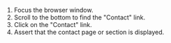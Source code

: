 1. Focus the browser window.
2. Scroll to the bottom to find the "Contact" link.
3. Click on the "Contact" link.
4. Assert that the contact page or section is displayed.